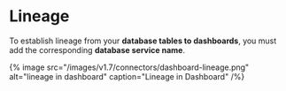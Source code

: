# Lineage

To establish lineage from your **database tables to dashboards**, you must add the corresponding **database service name**.

{% image
  src="/images/v1.7/connectors/dashboard-lineage.png"
  alt="lineage in dashboard"
  caption="Lineage in Dashboard" /%}

